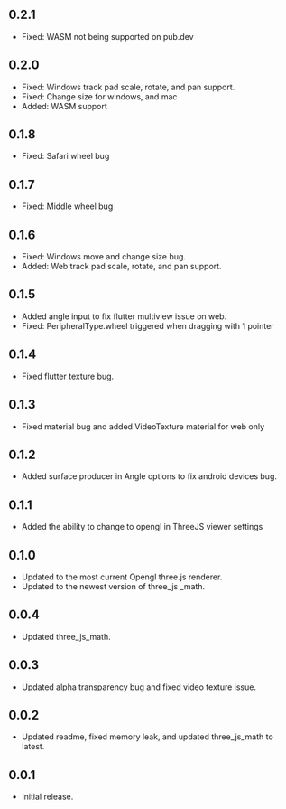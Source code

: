 ## 0.2.1

* Fixed: WASM not being supported on pub.dev

## 0.2.0

* Fixed: Windows track pad scale, rotate, and pan support.
* Fixed: Change size for windows, and mac
* Added: WASM support

## 0.1.8

* Fixed: Safari wheel bug

## 0.1.7

* Fixed: Middle wheel bug

## 0.1.6

* Fixed: Windows move and change size bug.
* Added: Web track pad scale, rotate, and pan support.

## 0.1.5

* Added angle input to fix flutter multiview issue on web.
* Fixed: PeripheralType.wheel triggered when dragging with 1 pointer

## 0.1.4

* Fixed flutter texture bug.

## 0.1.3

* Fixed material bug and added VideoTexture material for web only

## 0.1.2

* Added surface producer in Angle options to fix android devices bug.

## 0.1.1

* Added the ability to change to opengl in ThreeJS viewer settings

## 0.1.0

* Updated to the most current Opengl three.js renderer.
* Updated to the newest version of three_js _math.

## 0.0.4

* Updated three_js_math.

## 0.0.3

* Updated alpha transparency bug and fixed video texture issue.

## 0.0.2

* Updated readme, fixed memory leak, and updated three_js_math to latest.

## 0.0.1

* Initial release.